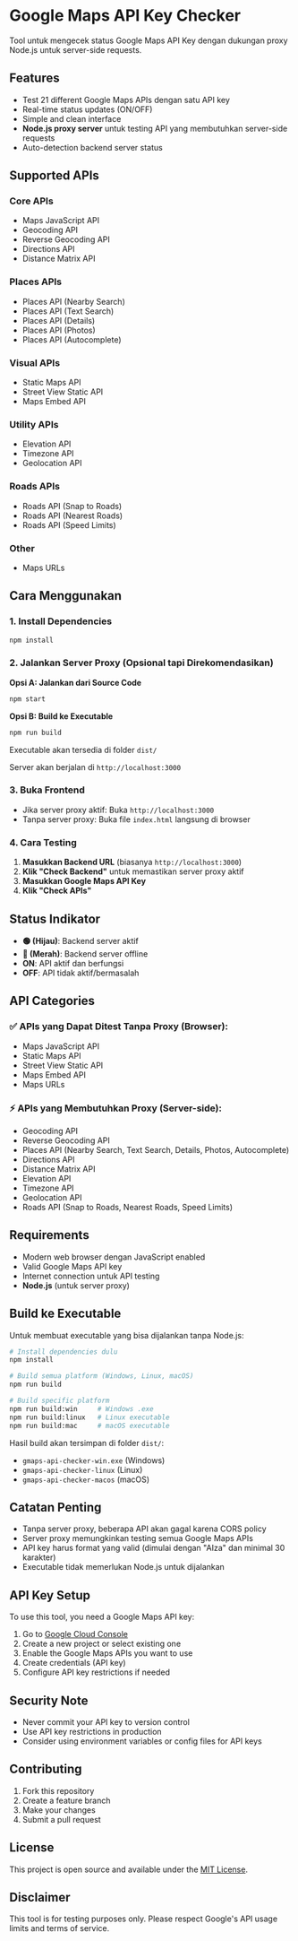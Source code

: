 # Google Maps API Key Checker

Tool untuk mengecek status Google Maps API Key dengan dukungan proxy Node.js untuk server-side requests.

## Features

- Test 21 different Google Maps APIs dengan satu API key
- Real-time status updates (ON/OFF)
- Simple and clean interface
- **Node.js proxy server** untuk testing API yang membutuhkan server-side requests
- Auto-detection backend server status

## Supported APIs

### Core APIs
- Maps JavaScript API
- Geocoding API
- Reverse Geocoding API
- Directions API
- Distance Matrix API

### Places APIs
- Places API (Nearby Search)
- Places API (Text Search)
- Places API (Details)
- Places API (Photos)
- Places API (Autocomplete)

### Visual APIs
- Static Maps API
- Street View Static API
- Maps Embed API

### Utility APIs
- Elevation API
- Timezone API
- Geolocation API

### Roads APIs
- Roads API (Snap to Roads)
- Roads API (Nearest Roads)
- Roads API (Speed Limits)

### Other
- Maps URLs

## Cara Menggunakan

### 1. Install Dependencies
```bash
npm install
```

### 2. Jalankan Server Proxy (Opsional tapi Direkomendasikan)

**Opsi A: Jalankan dari Source Code**
```bash
npm start
```

**Opsi B: Build ke Executable**
```bash
npm run build
```
Executable akan tersedia di folder `dist/`

Server akan berjalan di `http://localhost:3000`

### 3. Buka Frontend
- Jika server proxy aktif: Buka `http://localhost:3000`
- Tanpa server proxy: Buka file `index.html` langsung di browser

### 4. Cara Testing

1. **Masukkan Backend URL** (biasanya `http://localhost:3000`)
2. **Klik "Check Backend"** untuk memastikan server proxy aktif
3. **Masukkan Google Maps API Key**
4. **Klik "Check APIs"**

## Status Indikator

- **🟢 (Hijau)**: Backend server aktif
- **🔴 (Merah)**: Backend server offline
- **ON**: API aktif dan berfungsi
- **OFF**: API tidak aktif/bermasalah

## API Categories

### ✅ APIs yang Dapat Ditest Tanpa Proxy (Browser):
- Maps JavaScript API
- Static Maps API
- Street View Static API
- Maps Embed API
- Maps URLs

### ⚡ APIs yang Membutuhkan Proxy (Server-side):
- Geocoding API
- Reverse Geocoding API
- Places API (Nearby Search, Text Search, Details, Photos, Autocomplete)
- Directions API
- Distance Matrix API
- Elevation API
- Timezone API
- Geolocation API
- Roads API (Snap to Roads, Nearest Roads, Speed Limits)

## Requirements

- Modern web browser dengan JavaScript enabled
- Valid Google Maps API key
- Internet connection untuk API testing
- **Node.js** (untuk server proxy)

## Build ke Executable

Untuk membuat executable yang bisa dijalankan tanpa Node.js:

```bash
# Install dependencies dulu
npm install

# Build semua platform (Windows, Linux, macOS)
npm run build

# Build specific platform
npm run build:win     # Windows .exe
npm run build:linux   # Linux executable  
npm run build:mac     # macOS executable
```

Hasil build akan tersimpan di folder `dist/`:
- `gmaps-api-checker-win.exe` (Windows)
- `gmaps-api-checker-linux` (Linux)
- `gmaps-api-checker-macos` (macOS)

## Catatan Penting

- Tanpa server proxy, beberapa API akan gagal karena CORS policy
- Server proxy memungkinkan testing semua Google Maps APIs
- API key harus format yang valid (dimulai dengan "AIza" dan minimal 30 karakter)
- Executable tidak memerlukan Node.js untuk dijalankan

## API Key Setup

To use this tool, you need a Google Maps API key:

1. Go to [Google Cloud Console](https://console.cloud.google.com/)
2. Create a new project or select existing one
3. Enable the Google Maps APIs you want to use
4. Create credentials (API key)
5. Configure API key restrictions if needed

## Security Note

- Never commit your API key to version control
- Use API key restrictions in production
- Consider using environment variables or config files for API keys

## Contributing

1. Fork this repository
2. Create a feature branch
3. Make your changes
4. Submit a pull request

## License

This project is open source and available under the [MIT License](LICENSE).

## Disclaimer

This tool is for testing purposes only. Please respect Google's API usage limits and terms of service.